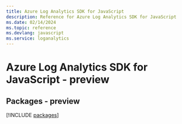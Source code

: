 ```yaml
---
title: Azure Log Analytics SDK for JavaScript
description: Reference for Azure Log Analytics SDK for JavaScript
ms.date: 02/14/2024
ms.topic: reference
ms.devlang: javascript
ms.service: loganalytics
---
```

# Azure Log Analytics SDK for JavaScript - preview
## Packages - preview
[!INCLUDE [packages](log-analytics-index.md)]